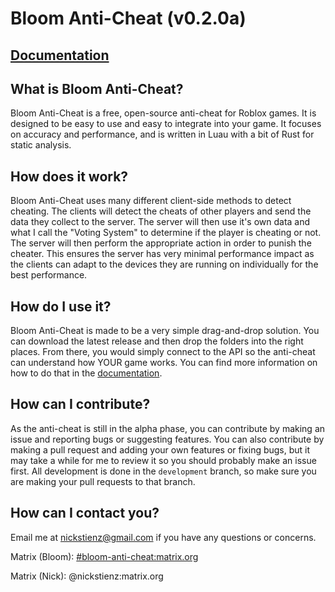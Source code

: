 # Bloom Anti-Cheat (v0.2.0a)

## [Documentation](./docs/home.md)

## What is Bloom Anti-Cheat?

Bloom Anti-Cheat is a free, open-source anti-cheat for Roblox games. It is designed to be easy to use and easy to integrate into your game. It focuses on accuracy and performance, and is written in Luau with a bit of Rust for static analysis.

## How does it work?

Bloom Anti-Cheat uses many different client-side methods to detect cheating. The clients will detect the cheats of other players and send the data they collect to the server. The server will then use it's own data and what I call the "Voting System" to determine if the player is cheating or not. The server will then perform the appropriate action in order to punish the cheater. This ensures the server has very minimal performance impact as the clients can adapt to the devices they are running on individually for the best performance.

## How do I use it?

Bloom Anti-Cheat is made to be a very simple drag-and-drop solution. You can download the latest release and then drop the folders into the right places. From there, you would simply connect to the API so the anti-cheat can understand how YOUR game works. You can find more information on how to do that in the [documentation](./docs/home.md). 

## How can I contribute?

As the anti-cheat is still in the alpha phase, you can contribute by making an issue and reporting bugs or suggesting features. You can also contribute by making a pull request and adding your own features or fixing bugs, but it may take a while for me to review it so you should probably make an issue first. All development is done in the `development` branch, so make sure you are making your pull requests to that branch.

## How can I contact you?

Email me at <nickstienz@gmail.com> if you have any questions or concerns.

Matrix (Bloom): [#bloom-anti-cheat:matrix.org](https://matrix.to/#/#bloom-anti-cheat:matrix.org)

Matrix (Nick): @nickstienz:matrix.org
